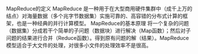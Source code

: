  MapReduce的定义   MapReduce 是一种用于在大型商用硬件集群中（成千上万的结点）对海量数据（多个兆字节数据集）实施可靠的、高容错的分布式计算的框架，也是一种经典的并行计算模型。
 MapReduce的基本原理   将一个复杂的问题（数据集）分成若干个简单的子问题（数据块）进行解决（Map函数）；然后对子问题的结果进行合并（Reduce函数）。得到原有问题的解（结果）。MapReduce模型适合于大文件的处理，对很多小文件的处理效率不是很高。
 
